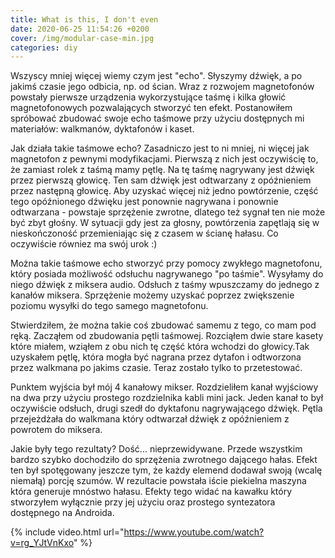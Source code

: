 ```yaml
---
title: What is this, I don't even
date: 2020-06-25 11:54:26 +0200
cover: /img/modular-case-min.jpg
categories: diy
---
```


Wszyscy mniej więcej wiemy czym jest "echo". Słyszymy dźwięk, a po jakimś czasie jego odbicia, np. od ścian. Wraz z rozwojem magnetofonów powstały pierwsze urządzenia wykorzystujące taśmę i kilka głowić magnetofonowych pozwalających stworzyć ten efekt. Postanowiłem spróbować zbudować swoje echo taśmowe przy użyciu dostępnych mi materiałów: walkmanów, dyktafonów i kaset.

<!--more-->

Jak działa takie taśmowe echo? Zasadniczo jest to ni mniej, ni więcej jak magnetofon z pewnymi modyfikacjami. Pierwszą z nich jest oczywiścię to, że zamiast rolek z taśmą mamy pętlę. Na tę taśmę nagrywany jest dźwięk przez pierwszą głowicę. Ten sam dźwięk jest odtwarzany z opóźnieniem przez następną głowicę. Aby uzyskać więcej niż jedno powtórzenie, część tego opóźnionego dźwięku jest ponownie nagrywana i ponownie odtwarzana - powstaje sprzężenie zwrotne, dlatego też sygnał ten nie może być zbyt głośny. W sytuacji gdy jest za głosny, powtórzenia zapętlają się w nieskończoność przemieniając się z czasem w ścianę hałasu. Co oczywiście równiez ma swój urok :)

Można takie taśmowe echo stworzyć przy pomocy zwykłego magnetofonu, który posiada możliwość odsłuchu nagrywanego "po taśmie". Wysyłamy do niego dźwięk z miksera audio. Odsłuch z taśmy wpuszczamy do jednego z kanałów miksera. Sprzężenie możemy uzyskać poprzez zwiększenie poziomu wysyłki do tego samego magnetofonu.

Stwierdziłem, że można takie coś zbudować samemu z tego, co mam pod ręką. Zacząłem od zbudowania pętli taśmowej. Rozciąłem dwie stare kasety które miałem, wziąłem z obu nich tę część która wchodzi do głowicy.Tak uzyskałem pętlę, która mogła być nagrana przez dytafon i odtworzona przez walkmana po jakims czasie. Teraz zostało tylko to przetestować.

Punktem wyjścia był mój 4 kanałowy mikser. Rozdzieliłem kanał wyjściowy na dwa przy użyciu prostego rozdzielnika kabli mini jack. Jeden kanał to był oczywiście odsłuch, drugi szedł do dyktafonu nagrywającego dźwięk. Pętla przejeżdżała do walkmana który odtwarzał dźwięk z opóźnieniem z powrotem do miksera.

Jakie były tego rezultaty? Dość... nieprzewidywane. Przede wszystkim bardzo szybko dochodziło do sprzężenia zwrotnego dającego hałas. Efekt ten był spotęgowany jeszcze tym, że każdy elemend dodawał swoją (wcalę niemałą) porcję szumów. W rezultacie powstała iście piekielna maszyna która generuje mnóstwo hałasu. Efekty tego widać na kawałku który stworzyłem wyłącznie przy jej użyciu oraz prostego syntezatora dostępnego na Androida.

{% include video.html url="https://www.youtube.com/watch?v=rg_YJtVnKxo" %}
